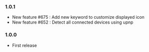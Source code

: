 ### 1.0.1
* New feature #675 : Add new keyword to customize displayed icon 
* New feature #652 : Detect all connected devices using upnp 
### 1.0.0
* First release

